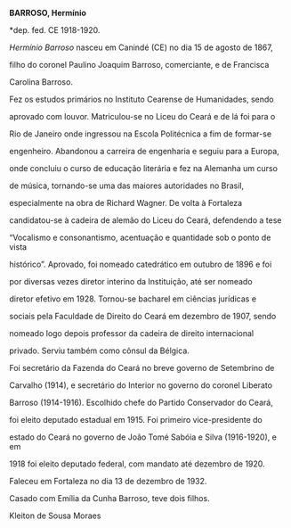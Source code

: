**BARROSO, Hermínio**



\*dep. fed. CE 1918-1920.



*Hermínio Barroso* nasceu em Canindé (CE) no dia 15 de agosto de 1867,

filho do coronel Paulino Joaquim Barroso, comerciante, e de Francisca

Carolina Barroso.



Fez os estudos primários no Instituto Cearense de Humanidades, sendo

aprovado com louvor. Matriculou-se no Liceu do Ceará e de lá foi para o

Rio de Janeiro onde ingressou na Escola Politécnica a fim de formar-se

engenheiro. Abandonou a carreira de engenharia e seguiu para a Europa,

onde concluiu o curso de educação literária e fez na Alemanha um curso

de música, tornando-se uma das maiores autoridades no Brasil,

especialmente na obra de Richard Wagner. De volta à Fortaleza

candidatou-se à cadeira de alemão do Liceu do Ceará, defendendo a tese

“Vocalismo e consonantismo, acentuação e quantidade sob o ponto de vista

histórico”. Aprovado, foi nomeado catedrático em outubro de 1896 e foi

por diversas vezes diretor interino da Instituição, até ser nomeado

diretor efetivo em 1928. Tornou-se bacharel em ciências jurídicas e

sociais pela Faculdade de Direito do Ceará em dezembro de 1907, sendo

nomeado logo depois professor da cadeira de direito internacional

privado. Serviu também como cônsul da Bélgica.



Foi secretário da Fazenda do Ceará no breve governo de Setembrino de

Carvalho (1914), e secretário do Interior no governo do coronel Liberato

Barroso (1914-1916). Escolhido chefe do Partido Conservador do Ceará,

foi eleito deputado estadual em 1915. Foi primeiro vice-presidente do

estado do Ceará no governo de João Tomé Sabóia e Silva (1916-1920), e em

1918 foi eleito deputado federal, com mandato até dezembro de 1920.



Faleceu em Fortaleza no dia 13 de dezembro de 1932.



Casado com Emília da Cunha Barroso, teve dois filhos.



Kleiton de Sousa Moraes



